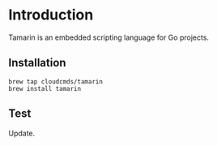 # Introduction

Tamarin is an embedded scripting language for Go projects.

## Installation

```
brew tap cloudcmds/tamarin
brew install tamarin
```

## Test

Update.
